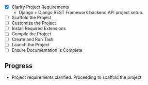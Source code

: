 - [x] Clarify Project Requirements
  - Django + Django REST Framework backend API project setup.
- [ ] Scaffold the Project
- [ ] Customize the Project
- [ ] Install Required Extensions
- [ ] Compile the Project
- [ ] Create and Run Task
- [ ] Launch the Project
- [ ] Ensure Documentation is Complete

## Progress
- Project requirements clarified. Proceeding to scaffold the project.
